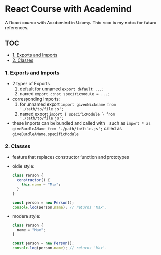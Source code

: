 # React Course with Academind

A React course with Academind in Udemy. This repo is my notes for future references.

## TOC

- [1. Exports and Imports](#1-exports-and-imports)
- [2. Classes](#2-classes)

### 1. Exports and Imports

- 2 types of Exports
  1.  default for unnamed
      `export default ...;`
  2.  named
      `export const specificModule = ...;`
- corresponding Imports:
  1.  for unnamed export
      `import givenNickname from './path/to/file.js';`
  2.  named export
      `import { specificModule } from './path/to/file.js';`
- these Imports can be bundled and called with `.` such as
  `import * as giveBundleAName from './path/to/file.js';` called as `giveBundleAName.specificModule`

### 2. Classes

- feature that replaces constructor function and prototypes

- oldie style:

  ```javascript
  class Person {
    constructor() {
      this.name = "Max";
    }
  }

  const person = new Person();
  console.log(person.name); // returns 'Max'.
  ```

- modern style:

  ```javascript
  class Person {
    name = "Max";
  }

  const person = new Person();
  console.log(person.name); // returns 'Max'.
  ```

```

```
